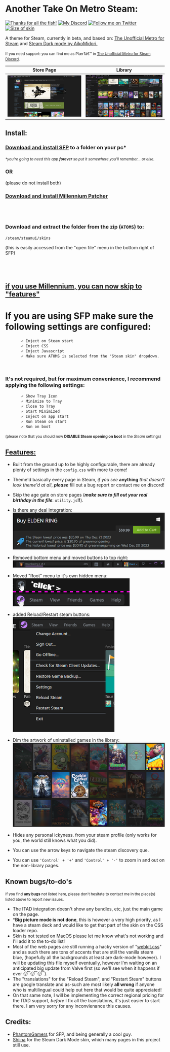 # Another Take On Metro Steam:
[![Thanks for all the fish!](https://img.shields.io/badge/Donate-ko--fi-pink?style=flat-square&logo=kofi&logoColor=pink)](https://ko-fi.com/plaer1)    [![My Discord](https://img.shields.io/discord/493527438928642059?style=flat&logo=discord&logoColor=%23c381ff&color=%23c381ff
)](https://discord.gg/EHMjbeEf82)    [![Follow me on Twitter](https://img.shields.io/twitter/url?url=https%3A%2F%2Fx.com%2FPleyar1&style=flat&logo=twitter&logoColor=%23c381ff&label=Follow%20me%20on%20Twitter&color=%23c381ff)](https://x.com/Pleyar1)    [![Size of skin](https://img.shields.io/github/repo-size/Plaer1/ATOMS?style=flat&logo=github&logoColor=%23c381ff&color=%23c381ff)](https://github.com/Plaer1/ATOMS/)

A theme for Steam, currently in beta, and based on:
[The Unofficial Metro for Steam](https://steamcommunity.com/groups/metroskin/discussions/0/141136086931804907/) and [Steam Dark mode by AikoMidori.](https://github.com/AikoMidori/steam-dark-mode)

<small>If you need support: you can find me as Plær1â€™ in [The Unofficial Metro for Steam Discord](https://discord.gg/UZvkvkh).</small>

| Store Page          | Library                        |
| ------------------- | ------------------------------ |
| ![ATOMS Store Page](https://github.com/Plaer1/ATOMS-Media/blob/d2844f744c5d28ffb571731a1eb7d43f4f9a2da5/steamStore.png) | ![ATOMS Steam Library](https://github.com/Plaer1/ATOMS-Media/blob/d2844f744c5d28ffb571731a1eb7d43f4f9a2da5/steamLibrary.png) |


## Install:

### [Download and install SFP](https://github.com/PhantomGamers/SFP) to a folder on your pc*
<small><i>*you're going to need this app <b>forever</b> so put it somewhere you'll remember... or else.</i></small>
### OR
(please do not install both)
### [Download and install Millennium Patcher](https://github.com/SteamClientHomebrew/Millennium)
##  ‎ 

### Download and extract the folder from the zip (``ATOMS``) to:
``/steam/steamui/skins``

(this is easily accessed from the "open file" menu in the bottom right of SFP)
##  ‎ 
## [if you use Millennium, you can now skip to "features"]("#Features")

# If you are using SFP make sure the following settings are configured:

```
	   ✓ Inject on Steam start
	   ✓ Inject CSS
	   ✓ Inject Javascript
	   ✓ Make sure ATOMS is selected from the "Steam skin" dropdown.
```


 ‎ 
### It's not required, but for maximum convenience, I recommend applying the following settings:
```
	   ✓ Show Tray Icon
	   ✓ Minimize to Tray
	   ✓ Close to Tray
	   ✓ Start Minimized
	   ✓ Inject on app start
	   ✓ Run Steam on start 
	   ✓ Run on boot
```
<small> (please note that you should now <b>DISABLE Steam opening on boot</b> in the *Steam* settings)</small>


## <a href="#Features">Features:</a>
* Built from the ground up to be highly configurable, there are already plenty of settings in the ``config.css`` with more to come!

* Theme'd basically every page in Steam, *if you see* **anything** *that doesn't look theme'd at all*, ***please*** fill out a bug report or contact me on discord!

* Skip the age gate on store pages (***make sure to fill out your real birthday in the file***: ``utility.js``**!!**).

* Is there any deal integration:
![ATOMS ITAD](https://github.com/Plaer1/ATOMS-Media/blob/ddf4d9a452b3f83752d7aa7d8b0a05a37378fd1e/steamitad.png)

* Removed bottom menu and moved buttons to top right:
![ATOMS Bar Buttons](https://github.com/Plaer1/ATOMS-Media/blob/ddf4d9a452b3f83752d7aa7d8b0a05a37378fd1e/steamTopRightBar.png)

* Moved "Root" menu to it's own hidden menu:
![ATOMS Root Menu](https://github.com/Plaer1/ATOMS-Media/blob/ddf4d9a452b3f83752d7aa7d8b0a05a37378fd1e/steamRootMenu.png)

* added Reload/Restart steam buttons:
![ATOMS Root Menu](https://github.com/Plaer1/ATOMS-Media/blob/abe7b3d73d615aa63d58135309754ad3ba80a13d/restartaloadMenu.png)

* Dim the artwork of uninstalled games in the library:
![ATOMS Root Menu](https://github.com/Plaer1/ATOMS-Media/blob/abe7b3d73d615aa63d58135309754ad3ba80a13d/transparentGames.png)

* Hides any personal ickyness. from your steam profile (only works for you, the world still knows what you did).
  
* You can use the arrow keys to navigate the steam discovery que.

* You can use ``'Control' + '+'`` and ``'Control' + '-'`` to zoom in and out on the non-library pages. 

## Known bugs/to-do's
<small>If you find **any bugs** not listed here, please don't hesitate to contact me in the place(s) listed above to report new issues.</small>
* The ITAD integration doesn't show any bundles, etc, just the main game on the page.
 * ***Big picture mode is not done**, this is however a very high priority, as I have a steam deck and would like to get that part of the skin on the CSS loader repo.
 * Skin is not tested on MacOS please let me know what's not working and I'll add it to the to-do list!
 * Most of the web pages are still running a hacky version of "[webkit.css](https://github.com/AikoMidori/steam-dark-mode/blob/master/webkit.css)" and as such there are tons of accents that are still the vanilla steam blue, (hopefully all the backgrounds at least are dark-mode however). I will be updating this file myself eventually, however I'm waiting on an anticipated big update from Valve first (so we'll see when it happens if ever 😴😴😴).
* The "translations" for the "Reload Steam", and "Restart Steam" buttons are google translate and as-such are most likely **all wrong** if anyone who is multilingual could help out here that would be quite appreciated!
* On that same note, I will be implementing the correct regional pricing for the ITAD support, *before* I fix all the translations, it's just easier to start there. I am very sorry for any inconvienance this causes.

## Credits:
* [PhantomGamers](https://ko-fi.com/phantomgamers) for SFP, and being generally a cool guy.
* [Shiina](https://shiinaskins.com) for the Steam Dark Mode skin, which many pages in this project still use.

